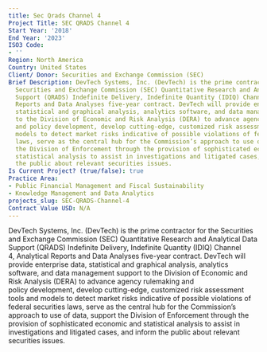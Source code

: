 ```yaml
---
title: Sec Qrads Channel 4
Project Title: SEC QRADS Channel 4
Start Year: '2018'
End Year: '2023'
ISO3 Code:
- ''
Region: North America
Country: United States
Client/ Donor: Securities and Exchange Commission (SEC)
Brief Description: DevTech Systems, Inc. (DevTech) is the prime contractor for the
  Securities and Exchange Commission (SEC) Quantitative Research and Analytical Data
  Support (QRADS) Indefinite Delivery, Indefinite Quantity (IDIQ) Channel 4, Analytical
  Reports and Data Analyses five-year contract. DevTech will provide enterprise data,
  statistical and graphical analysis, analytics software, and data management support
  to the Division of Economic and Risk Analysis (DERA) to advance agency rulemaking
  and policy development, develop cutting-edge, customized risk assessment tools and
  models to detect market risks indicative of possible violations of federal securities
  laws, serve as the central hub for the Commission’s approach to use of data, support
  the Division of Enforcement through the provision of sophisticated economic and
  statistical analysis to assist in investigations and litigated cases, and inform
  the public about relevant securities issues.
Is Current Project? (true/false): true
Practice Area:
- Public Financial Management and Fiscal Sustainability
- Knowledge Management and Data Analytics
projects_slug: SEC-QRADS-Channel-4
Contract Value USD: N/A
---
```


DevTech Systems, Inc. (DevTech) is the prime contractor for the Securities and Exchange Commission (SEC) Quantitative Research and Analytical Data Support (QRADS) Indefinite Delivery, Indefinite Quantity (IDIQ) Channel 4, Analytical Reports and Data Analyses five-year contract. DevTech will provide enterprise data, statistical and graphical analysis, analytics software, and data management support to the Division of Economic and Risk Analysis (DERA) to advance agency rulemaking and policy development, develop cutting-edge, customized risk assessment tools and models to detect market risks indicative of possible violations of federal securities laws, serve as the central hub for the Commission’s approach to use of data, support the Division of Enforcement through the provision of sophisticated economic and statistical analysis to assist in investigations and litigated cases, and inform the public about relevant securities issues.
